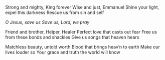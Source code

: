 Strong and mighty, King forever 
Wise and just, Emmanuel 
Shine your light, expel this darkness 
Rescue us from sin and self

*O Jesus, save us* 
*Save us, Lord, we pray*

Friend and brother, Helper, Healer 
Perfect love that casts out fear 
Free us from these bonds and shackles 
Give us songs that heaven hears

Matchless beauty, untold worth 
Blood that brings heav’n to earth 
Make our lives louder so 
Your grace and truth the world will know